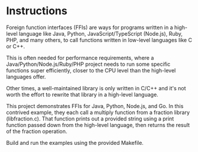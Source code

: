 # Instructions

Foreign function interfaces (FFIs) are ways for programs written in a high-level language like Java, Python, JavaScript/TypeScript (Node.js), Ruby, PHP, and many others, to call functions written in low-level languages like C or C++.

This is often needed for performance requirements, where a Java/Python/Node.js/Ruby/PHP project needs to run some specific functions super efficiently, closer to the CPU level than the high-level languages offer.

Other times, a well-maintained library is only written in C/C++ and it's not worth the effort to rewrite that library in a high-level language.

This project demonstrates FFIs for Java, Python, Node.js, and Go. In this contrived example, they each call a multiply function from a fraction library (libfraction.c). That function prints out a provided string using a print function passed down from the high-level language, then returns the result of the fraction operation.

Build and run the examples using the provided Makefile.
